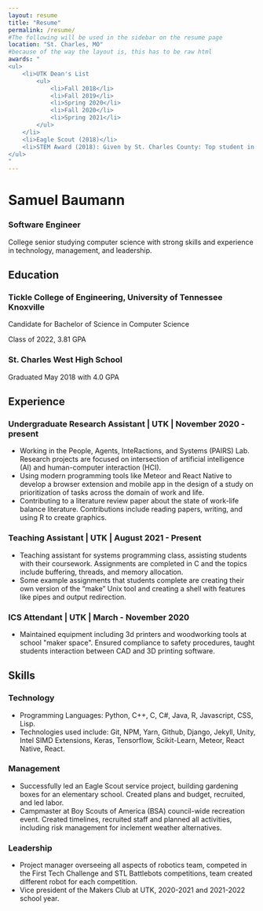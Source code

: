 ```yaml
---
layout: resume
title: "Resume"
permalink: /resume/
#The following will be used in the sidebar on the resume page
location: "St. Charles, MO"
#because of the way the layout is, this has to be raw html
awards: "
<ul>
    <li>UTK Dean's List
        <ul>
            <li>Fall 2018</li>
            <li>Fall 2019</li>
            <li>Spring 2020</li>
            <li>Fall 2020</li>
            <li>Spring 2021</li>
        </ul>
    </li>
    <li>Eagle Scout (2018)</li>
    <li>STEM Award (2018): Given by St. Charles County: Top student in STEM with county-wide recognition.</li>
</ul>
"
---
```

# Samuel Baumann
### Software Engineer

College senior studying computer science with strong skills and experience in technology, management, and leadership.

## Education

### Tickle College of Engineering, University of Tennessee Knoxville

Candidate for Bachelor of Science in Computer Science

Class of 2022, 3.81 GPA

### St. Charles West High School

Graduated May 2018 with 4.0 GPA

## Experience

### Undergraduate Research Assistant | UTK | November 2020 - present

- Working in the People, Agents, InteRactions, and Systems (PAIRS) Lab. Research projects are focused on intersection of artificial intelligence (AI) and human-computer interaction (HCI).
- Using modern programming tools like Meteor and React Native to develop a browser extension and mobile app in the design of a study on prioritization of tasks across the domain of work and life.
- Contributing to a literature review paper about the state of work-life balance literature. Contributions include reading papers, writing, and using R to create graphics.

### Teaching Assistant | UTK | August 2021 - Present
- Teaching assistant for systems programming class, assisting students with their coursework. Assignments are completed in C and the topics include buffering, threads, and memory allocation.
- Some example assignments that students complete are creating their own version of the “make” Unix tool and creating a shell with features like pipes and output redirection.

### ICS Attendant | UTK | March - November 2020
- Maintained equipment including 3d printers and woodworking tools at school "maker space". Ensured compliance to safety procedures, taught students interaction between CAD and 3D printing software.

## Skills

### Technology
- Programming Languages: Python, C++, C, C#, Java, R, Javascript, CSS, Lisp.
- Technologies used include: Git, NPM, Yarn, Github, Django, Jekyll, Unity, Intel SIMD Extensions, Keras, Tensorflow, Scikit-Learn, Meteor, React Native, React.

### Management
- Successfully led an Eagle Scout service project, building gardening boxes for an elementary school. Created plans and budget, recruited, and led labor.
- Campmaster at Boy Scouts of America (BSA) council-wide recreation event. Created timelines, recruited staff and planned all activities, including risk management for inclement weather alternatives.

### Leadership
- Project manager overseeing all aspects of robotics team, competed in the First Tech Challenge and STL Battlebots competitions, team created different robot for each competition.
- Vice president of the Makers Club at UTK, 2020-2021 and 2021-2022 school year.
